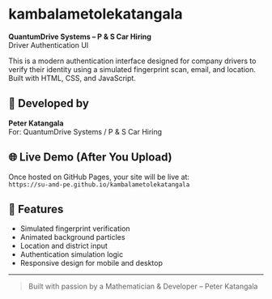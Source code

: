 # kambalametolekatangala

**QuantumDrive Systems – P & S Car Hiring**  
Driver Authentication UI

This is a modern authentication interface designed for company drivers to verify their identity using a simulated fingerprint scan, email, and location. Built with HTML, CSS, and JavaScript.

## 👤 Developed by
**Peter Katangala**  
For: QuantumDrive Systems / P & S Car Hiring

## 🌐 Live Demo (After You Upload)
Once hosted on GitHub Pages, your site will be live at:  
`https://su-and-pe.github.io/kambalametolekatangala`

## 🚀 Features
- Simulated fingerprint verification
- Animated background particles
- Location and district input
- Authentication simulation logic
- Responsive design for mobile and desktop

---

> Built with passion by a Mathematician & Developer – Peter Katangala
